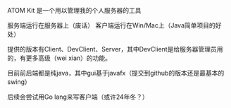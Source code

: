 ATOM Kit 是一个用以管理我的个人服务器的工具

服务端运行在服务器上（废话）
客户端运行在Win/Mac上（Java简单项目的好处）

提供的版本有Client、DevClient、Server，其中DevClient是给服务器管理员用的，有更多高级（wei xian）的功能。

目前前后端都是纯java，其中gui基于javafx（提交到github的版本还是最基本的swing）

后续会尝试用Go lang来写客户端（或许24年冬？）
